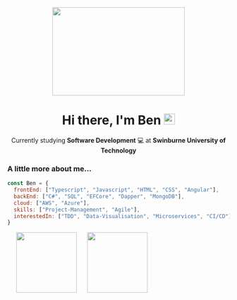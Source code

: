 
  
<div align="center">  
<img src="https://media.giphy.com/media/111ebonMs90YLu/giphy.gif" width="300" height="200">
<h1>Hi there, I'm Ben <img src="https://media.giphy.com/media/hvRJCLFzcasrR4ia7z/giphy.gif" width="25px"> </h1>

  
Currently studying **Software Development** 💻 at **Swinburne University of Technology**
  
</div> 

<div align="left">
  
  
### A little more about me...  
  

```javascript
const Ben = {
  frontEnd: ["Typescript", "Javascript", "HTML", "CSS", "Angular"],
  backEnd: ["C#", "SQL", "EFCore", "Dapper", "MongoDB"],
  cloud: ["AWS", "Azure"],
  skills: ["Project-Management", "Agile"],
  interestedIn: ["TDD", "Data-Visualisation", "Microservices", "CI/CD"]
}
```
<div>
<img height="137px" src="https://github-readme-stats.vercel.app/api?username=BenGardiner123&hide_title=true&hide_border=true&show_icons=true&include_all_commits=true&count_private=true&line_height=21&text_color=000&icon_color=000&bg_color=0, 517A94&theme=radical" hspace="20"/>     <!-- wi*quL3fcV --> <img height="137px" src="https://github-readme-stats.vercel.app/api/top-langs/?username=BenGardiner123&hide=html&hide_title=true&hide_border=true&layout=compact&langs_count=6&exclude_repo=comp426,Redventures-Movie-Quotes&text_color=000&icon_color=fff&bg_color=0, 517A94&theme=radical" />
</div>  


     





